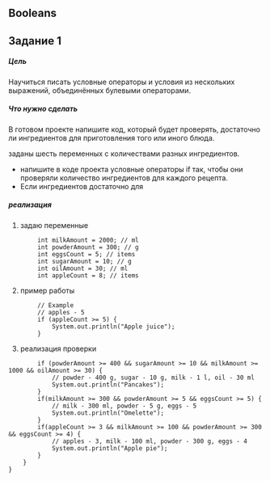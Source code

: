 ## Booleans

## Задание 1
##### Цель

Научиться писать условные операторы и условия из нескольких выражений, объединённых булевыми операторами.

##### Что нужно сделать

В готовом проекте напишите код, который будет проверять, достаточно ли ингредиентов для приготовления того или иного блюда.

заданы шесть переменных с количествами разных ингредиентов.
- напишите в коде проекта условные операторы if так, чтобы они проверяли количество ингредиентов для каждого рецепта.
- Если ингредиентов достаточно для 
##### реализация
1. задаю переменные
~~~
        int milkAmount = 2000; // ml
        int powderAmount = 300; // g
        int eggsCount = 5; // items
        int sugarAmount = 10; // g
        int oilAmount = 30; // ml
        int appleCount = 8; // items
~~~
2. пример работы
~~~
        // Example
        // apples - 5
        if (appleCount >= 5) {
            System.out.println("Apple juice");
        }
~~~
3. реализация проверки
~~~        
        if (powderAmount >= 400 && sugarAmount >= 10 && milkAmount >= 1000 && oilAmount >= 30) {
            // powder - 400 g, sugar - 10 g, milk - 1 l, oil - 30 ml
            System.out.println("Pancakes");
        }
        if(milkAmount >= 300 && powderAmount >= 5 && eggsCount >= 5) {
            // milk - 300 ml, powder - 5 g, eggs - 5
            System.out.println("Omelette");
        }
        if(appleCount >= 3 && milkAmount >= 100 && powderAmount >= 300 && eggsCount >= 4) {
            // apples - 3, milk - 100 ml, powder - 300 g, eggs - 4
            System.out.println("Apple pie");
        }
    }
}
